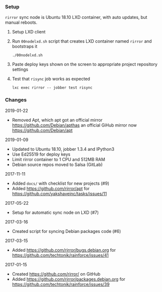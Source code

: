 ### Setup

`rirror` sync node is Ubuntu 18.10 LXD container, with
auto updates, but manual reboots.

1. Setup LXD client
2. Run `00nodelxd.sh` script that creates LXD container
   named `rirror` and bootstraps it

       ./00nodelxd.sh

3. Paste deploy keys shown on the screen to appropriate
   project repository settings

4. Test that `risync` job works as expected

       lxc exec rirror -- jobber test risync


### Changes

2019-01-22

- Removed Apt, which apt got an official mirror https://github.com/Debian/apthas an official GiHub mirror now
  https://github.com/Debian/apt

2019-01-09

- Updated to Ubuntu 18.10, jobber 1.3.4 and IPython3
- Use Ed25519 for deploy keys
- Limit rirror container to 1 CPU and 512MB RAM
- Debian source repos moved to Salsa (GitLab)

2017-11-11

- Added `docs/` with checklist for new projects (#9)
- Added https://github.com/rirror/apt for
  https://github.com/yakshaveinc/tasks/issues/11

2017-05-22

- Setup for automatic sync node on LXD (#7)

2017-03-16

- Created script for syncing Debian packages code (#6)

2017-03-15

- Added https://github.com/rirror/bugs.debian.org for
  https://github.com/techtonik/rainforce/issues/41

2017-01-15

- Created https://github.com/rirror/ on GitHub
- Added https://github.com/rirror/packages.debian.org for
  https://github.com/techtonik/rainforce/issues/39
